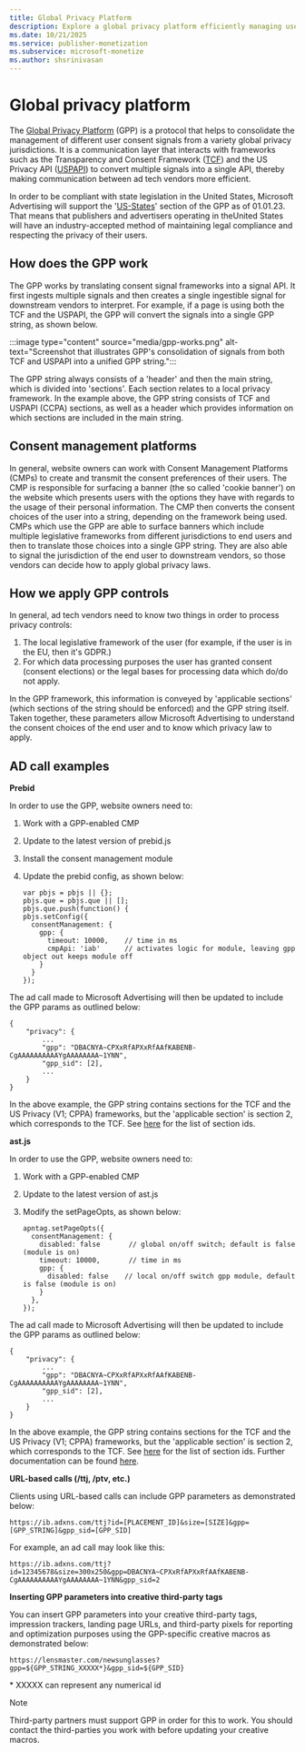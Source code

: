 ```yaml
---
title: Global Privacy Platform
description: Explore a global privacy platform efficiently managing user consent signals across diverse global privacy settings.
ms.date: 10/21/2025
ms.service: publisher-monetization
ms.subservice: microsoft-monetize
ms.author: shsrinivasan
---
```


# Global privacy platform

The [Global Privacy Platform](https://github.com/InteractiveAdvertisingBureau/Global-Privacy-Platform) (GPP) is a protocol that helps to consolidate the management of different user consent signals from a variety global privacy jurisdictions. It is a communication layer that interacts with frameworks such as the Transparency and Consent Framework ([TCF](https://github.com/InteractiveAdvertisingBureau/GDPR-Transparency-and-Consent-Framework/tree/master/TCFv2)) and the US Privacy API ([USPAPI](https://github.com/InteractiveAdvertisingBureau/USPrivacy/blob/master/CCPA/USP%20API.md)) to convert multiple signals into a single API, thereby making communication between ad tech vendors
more efficient.

In order to be compliant with state legislation in the United States, Microsoft Advertising will support the '[US-States](https://github.com/InteractiveAdvertisingBureau/Global-Privacy-Platform/tree/main/Sections/US-States)' section of the GPP as of 01.01.23. That means that publishers and advertisers operating in theUnited States will have an industry-accepted method of maintaining legal compliance and respecting the privacy of their users.

## How does the GPP work

The GPP works by translating consent signal frameworks into a signal API. It first ingests multiple signals and then creates a single ingestible signal for downstream vendors to interpret. For example, if a page is using both the TCF and the USPAPI, the GPP will convert the signals into a single GPP string, as shown below.

  :::image type="content" source="media/gpp-works.png" alt-text="Screenshot that illustrates GPP's consolidation of signals from both TCF and USPAPI into a unified GPP string.":::

The GPP string always consists of a 'header' and then the main string, which is divided into 'sections'. Each section relates to a local privacy framework. In the example above, the GPP string consists of TCF and USPAPI (CCPA) sections, as well as a header which provides information on which sections are included in the main string.

## Consent management platforms

In general, website owners can work with Consent Management Platforms (CMPs) to create and transmit the consent preferences of their users. The CMP is responsible for surfacing a banner (the so called 'cookie banner') on the website which presents users with the options they have with regards to the usage of their personal information. The CMP then
converts the consent choices of the user into a string, depending on the framework being used. CMPs which use the GPP are able to surface banners which include multiple legislative frameworks from different jurisdictions to end users and then to translate those choices into a single GPP string. They are also able to signal the jurisdiction of the end user to downstream vendors, so those vendors can decide how to apply global privacy laws.

## How we apply GPP controls

In general, ad tech vendors need to know two things in order to process privacy controls:

1. The local legislative framework of the user (for example, if the user is in the EU, then it's GDPR.)
1. For which data processing purposes the user has granted consent (consent elections) or the legal bases for processing data which do/do not apply.

In the GPP framework, this information is conveyed by 'applicable sections' (which sections of the string should be enforced) and the GPP string itself. Taken together, these parameters allow Microsoft Advertising to understand the consent choices of the end user and to know which privacy law to apply.

## AD call examples

**Prebid**

In order to use the GPP, website owners need to:

1. Work with a GPP-enabled CMP
1. Update to the latest version of prebid.js
1. Install the consent management module
1. Update the prebid config, as shown below:

    ```
    var pbjs = pbjs || {};
    pbjs.que = pbjs.que || [];
    pbjs.que.push(function() {
    pbjs.setConfig({
      consentManagement: {
        gpp: {
          timeout: 10000,    // time in ms
          cmpApi: 'iab'      // activates logic for module, leaving gpp object out keeps module off
        }
      }
    });
    ```

The ad call made to Microsoft Advertising will then be updated to include the GPP params as outlined below:

```
{
    "privacy": {
        ...
        "gpp": "DBACNYA~CPXxRfAPXxRfAAfKABENB-CgAAAAAAAAAAYgAAAAAAAA~1YNN",
        "gpp_sid": [2],
        ...
    }
}
```

In the above example, the GPP string contains sections for the TCF and the US Privacy (V1; CPPA) frameworks, but the 'applicable section' is section 2, which corresponds to the TCF. See [here](https://github.com/InteractiveAdvertisingBureau/Global-Privacy-Platform/blob/main/Sections/Section%20Information.md#section-ids) for the list of section ids.

**ast.js**

In order to use the GPP, website owners need to:

1. Work with a GPP-enabled CMP
1. Update to the latest version of ast.js
1. Modify the setPageOpts, as shown below:

    ```
    apntag.setPageOpts({
      consentManagement: {
        disabled: false       // global on/off switch; default is false (module is on)
        timeout: 10000,       // time in ms
        gpp: {
          disabled: false    // local on/off switch gpp module, default is false (module is on)
        }
      },
    });
    ```

The ad call made to Microsoft Advertising will then be updated to include the GPP params as outlined below:

```
{
    "privacy": {
        ...
        "gpp": "DBACNYA~CPXxRfAPXxRfAAfKABENB-CgAAAAAAAAAAYgAAAAAAAA~1YNN",
        "gpp_sid": [2],
        ...
    }
}
```

In the above example, the GPP string contains sections for the TCF and the US Privacy (V1; CPPA) frameworks, but the 'applicable section' is section 2, which corresponds to the TCF. See [here](https://github.com/InteractiveAdvertisingBureau/Global-Privacy-Platform/blob/main/Sections/Section%20Information.md#section-ids) for the list of section ids.
Further documentation can be found [here](https://github.com/InteractiveAdvertisingBureau/Global-Privacy-Platform/tree/main/Sections).

**URL-based calls (/ttj, /ptv, etc.)**

Clients using URL-based calls can include GPP parameters as demonstrated below:

```
https://ib.adxns.com/ttj?id=[PLACEMENT_ID]&size=[SIZE]&gpp=[GPP_STRING]&gpp_sid=[GPP_SID]
```

For example, an ad call may look like this:

```
https://ib.adxns.com/ttj?id=12345678&size=300x250&gpp=DBACNYA~CPXxRfAPXxRfAAfKABENB-CgAAAAAAAAAAYgAAAAAAAA~1YNN&gpp_sid=2
```

**Inserting GPP parameters into creative third-party tags**

You can insert GPP parameters into your creative third-party tags, impression trackers, landing page URLs, and third-party pixels for reporting and optimization purposes using the GPP-specific creative macros as demonstrated below:

```
https://lensmaster.com/newsunglasses?gpp=${GPP_STRING_XXXXX*}&gpp_sid=${GPP_SID}
```

\* XXXXX can represent any numerical id

> [!NOTE]
> Third-party partners must support GPP in order for this to work. You should contact the third-parties you work with before updating your creative macros.
